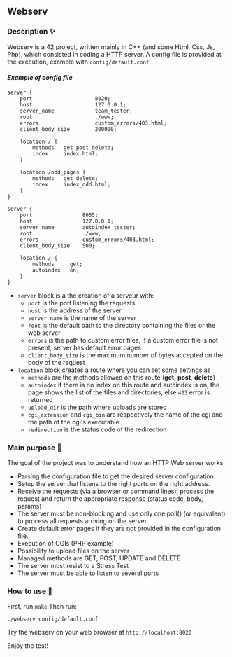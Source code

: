 ## Webserv

### Description ✨
Webserv is a 42 project, written mainly in C++ (and some Html, Css, Js, Php), which consisted in coding a HTTP server.
A config file is provided at the execution, example with `config/default.conf`

#### _Example of config file_

```
server {
    port                    8020;
    host                    127.0.0.1;
    server_name             team_tester;
    root                    ./www;
    errors                  custom_errors/403.html;
    client_body_size        200000;

    location / {
        methods   get post delete;
        index     index.html;
    }

    location /odd_pages {
        methods   get delete;
        index     index_odd.html;
    }
}

server {
    port                8055;
    host                127.0.0.1;
    server_name         autoindex_tester;
    root                ./www;
    errors              custom_errors/403.html;
    client_body_size    500;

    location / {
        methods     get;
        autoindex   on;
    }
}
```

- `server` block is a the creation of a serveur with:
  - `port` is the port listening the requests
  - `host` is the address of the server
  - `server_name` is the name of the server
  - `root` is the default path to the directory containing the files or the web server
  - `errors` is the path to custom error files, if a custom error file is not present, server has default error pages
  - `client_body_size` is the maximum number of bytes accepted on the body of the request
- `location` block creates a route where you can set some settings as
  - `methods` are the methods allowed on this route (**get**, **post**, **delete**)
  - `autoindex` if there is no index on this route and autoindex is on, the page shows the list of the files and directories, else `403` error is returned
  - `upload_dir` is the path where uploads are stored
  - `cgi_extension` and `cgi_bin` are respectively the name of the cgi and the path of the cgi's executable
  - `redirection` is the status code of the redirection

### Main purpose :page_facing_up:
The goal of the project was to understand how an HTTP Web server works
- Parsing the configuration file to get the desired server configuration.
- Setup the server that listens to the right ports on the right address.
- Receive the requests (via a browser or command lines), process the request and return the appropriate response (status code, body, params)
- The server must be non-blocking and use only one poll() (or equivalent) to process all requests arriving on the server.
- Create default error pages if they are not provided in the configuration file.
- Execution of CGIs (PHP example)
- Possibility to upload files on the server
- Managed methods are GET, POST, UPDATE and DELETE
- The server must resist to a Stress Test
- The server must be able to listen to several ports

### How to use :rocket:
First, run ``make``
Then run:
```
./webserv config/default.conf
```

Try the webserv on your web browser at ``http://localhost:8020``

Enjoy the test!
